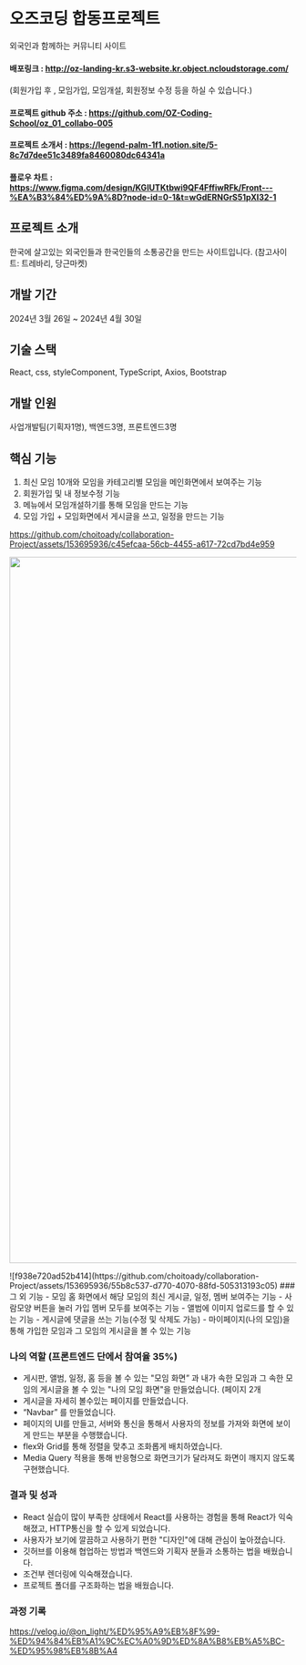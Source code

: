 

# 오즈코딩 합동프로젝트 
외국인과 함께하는 커뮤니티 사이트 
#### 배포링크 : http://oz-landing-kr.s3-website.kr.object.ncloudstorage.com/ 
(회원가입 후 , 모임가입, 모임개설, 회원정보 수정 등을 하실 수 있습니다.)
#### 프로젝트 github 주소 : <https://github.com/OZ-Coding-School/oz_01_collabo-005>
#### 프로젝트 소개서 : <https://legend-palm-1f1.notion.site/5-8c7d7dee51c3489fa8460080dc64341a>
#### 플로우 차트 : <https://www.figma.com/design/KGIUTKtbwi9QF4FffiwRFk/Front---%EA%B3%84%ED%9A%8D?node-id=0-1&t=wGdERNGrS51pXI32-1>


## 프로젝트 소개 
한국에 살고있는 외국인들과 한국인들의 소통공간을 만드는 사이트입니다. (참고사이트: 트레바리, 당근마켓)


## 개발 기간
2024년 3월 26일 ~ 2024년 4월 30일 

## 기술 스택 
React, css, styleComponent, TypeScript, Axios, Bootstrap


## 개발 인원 
사업개발팀(기획자1명), 백엔드3명, 프론트엔드3명

## 핵심 기능 
1. 최신 모임 10개와 모임을 카테고리별 모임을 메인화면에서 보여주는 기능
2. 회원가입 및 내 정보수정 기능
3. 메뉴에서 모임개설하기를 통해 모임을 만드는 기능
4. 모임 가입  + 모임화면에서 게시글을 쓰고, 일정을 만드는 기능
   
https://github.com/choitoady/collaboration-Project/assets/153695936/c45efcaa-56cb-4455-a617-72cd7bd4e959
<p align="center">
<img width="1240" alt="ff-album" src="https://github.com/choitoady/collaboration-Project/assets/153695936/ad58f13c-e663-48bd-a602-9f7e6e80f17e">
</p>
![f938e720ad52b414](https://github.com/choitoady/collaboration-Project/assets/153695936/55b8c537-d770-4070-88fd-505313193c05)
### 그 외 기능
- 모임 홈 화면에서 해당 모임의 최신 게시글, 일정, 멤버 보여주는 기능    
- 사람모양 버튼을 눌러 가입 멤버 모두를 보여주는 기능   
- 앨범에 이미지 업로드를 할 수 있는 기능
- 게시글에 댓글을 쓰는 기능(수정 및 삭제도 가능) 
- 마이페이지(나의 모임)을 통해 가입한 모임과 그 모임의 게시글을 볼 수 있는 기능


### 나의 역할 (프론트엔드 단에서 참여율 35%)
- 게시판, 앨범, 일정, 홈 등을 볼 수 있는 "모임 화면” 과  내가 속한 모임과 그 속한 모임의 게시글을 볼 수 있는 "나의 모임 화면"을 만들었습니다. (페이지 2개
- 게시글을 자세히 볼수있는 페이지를 만들었습니다. 
- “Navbar” 를 만들었습니다.
-  페이지의 UI를 만들고, 서버와 통신을 통해서 사용자의 정보를 가져와 화면에 보이게 만드는 부분을 수행했습니다.
-  flex와 Grid를 통해 정렬을 맞추고 조화롭게 배치하였습니다.
-  Media Query 적용을 통해 반응형으로 화면크기가 달라져도 화면이 깨지지 않도록 구현했습니다.


### 결과 및 성과 
- React 실습이 많이 부족한 상태에서 React를 사용하는 경험을 통해 React가 익숙해졌고, HTTP통신을 할 수 있게 되었습니다.
- 사용자가 보기에 깔끔하고 사용하기 편한 "디자인"에 대해 관심이 높아졌습니다.
- 깃허브를 이용해 협업하는 방법과 백엔드와 기획자 분들과 소통하는 법을 배웠습니다.
- 조건부 렌더링에 익숙해졌습니다. 
- 프로젝트 폴더를 구조화하는 법을 배웠습니다. 

### 과정 기록 
<https://velog.io/@on_light/%ED%95%A9%EB%8F%99-%ED%94%84%EB%A1%9C%EC%A0%9D%ED%8A%B8%EB%A5%BC-%ED%95%98%EB%8B%A4>

